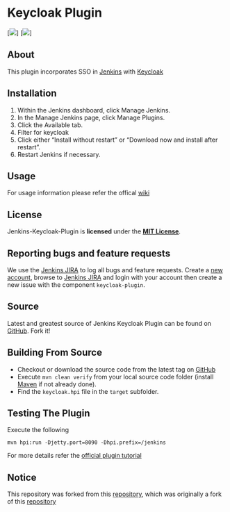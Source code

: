 # Keycloak Plugin

[![][ButlerImage]] [![][KeycloakLogo]]


About
---
This plugin incorporates SSO in [Jenkins] with [Keycloak]


Installation
---
1. Within the Jenkins dashboard, click Manage Jenkins.
2. In the Manage Jenkins page, click Manage Plugins.
3. Click the Available tab.
4. Filter for keycloak
5. Click either “Install without restart” or “Download now and install after restart”.
6. Restart Jenkins if necessary.

Usage
---
For usage information please refer the offical [wiki]

License
---
Jenkins-Keycloak-Plugin is **licensed** under the **[MIT License]**.

Reporting bugs and feature requests
---
We use the [Jenkins JIRA] to log all bugs and feature requests. Create a [new account], browse to [Jenkins JIRA] and login with your account then create a new issue with the component `keycloak-plugin`.

Source
---
Latest and greatest source of Jenkins Keycloak Plugin can be found on [GitHub]. Fork it!

Building From Source
---
* Checkout or download the source code from the latest tag on [GitHub]
* Execute `mvn clean verify` from your local source code folder (install [Maven] if not already done).
* Find the `keycloak.hpi` file in the `target` subfolder.

Testing The Plugin
---
Execute the following

	mvn hpi:run -Djetty.port=8090 -Dhpi.prefix=/jenkins

For more details refer the [official plugin tutorial](https://wiki.jenkins-ci.org/display/JENKINS/Plugin+tutorial)


Notice
---
This repository was forked from this  [repository](https://www.github.com/devlauer/jenkins-keycloak-plugin), which was originally a fork of this [repository](https://www.github.com/keycloak/jenkins-keycloak-plugin)

[Jenkins]: http://jenkins-ci.org 
[Keycloak]: http://keycloak.jboss.org/
[new account]: https://accounts.jenkins.io/
[ButlerImage]: https://jenkins.io/sites/default/files/jenkins_logo.png
[KeycloakLogo]: https://github.com/keycloak/keycloak/raw/master/themes/src/main/resources/theme/keycloak/welcome/resources/keycloak_logo.png
[Jenkins JIRA]: https://issues.jenkins-ci.org/
[official plugin tutorial]: https://wiki.jenkins-ci.org/display/JENKINS/Plugin+tutorial
[MIT License]: https://github.com/jenkinsci/keycloak/raw/master/LICENSE
[GitHub]: https://github.com/jenkinsci/keycloak
[Maven]: http://maven.apache.org
[wiki]: https://wiki.jenkins-ci.org/display/JENKINS/keycloak-plugin